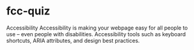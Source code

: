 # fcc-quiz
Accessibility
Accessibility is making your webpage easy for all people to use – even people with disabilities.
Accessibility tools such as keyboard shortcuts, ARIA attributes, and design best practices.
